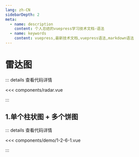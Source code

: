 ```yaml
---
lang: zh-CN
sidebarDepth: 2
meta:
  - name: description
    content: 个人总结的vuepress学习技术文档-语法
  - name: keywords
    content: vuepress,最新技术文档,vuepress语法,markdown语法
---
```


# 雷达图

::: details 查看代码详情

<<< components/radar.vue

:::

## 1.单个柱状图 + 多个饼图

  <Container url="/resume/?type=echarts&name=1-2-6-1.vue" />

::: details 查看代码详情

<<< components/demo/1-2-6-1.vue

:::
